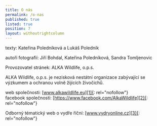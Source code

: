 ```yaml
---
title: O nás
permalink: /o-nas
published: true
listed: true
position: 7
layout: withoutrightcolumn
---
```

texty: Kateřina Poledníková a Lukáš Poledník 

autoři fotografií: Jiří Bohdal, Kateřina Poledníková, Sandra Tomljenovic

Provozovatel stránek: ALKA Wildlife, o.p.s.

ALKA Wildlife, o.p.s. je nezisková nestátní organizace zabývající se
výzkumem a ochranou volně žijících živočichů.

web společnosti: [www.alkawildlife.eu][1]{: rel="nofollow"}  
 facebook společnosti: [https://www.facebook.com/AlkaWildlife][2]{:
rel="nofollow"}

Odborný tématický web o vydře říční: [www.vydryonline.cz][3]{:
rel="nofollow"}





[1]: http://www.alkawildlife.eu "Link: http://www.alkawildlife.eu"
[2]: https://www.facebook.com/AlkaWildlife "Link: https://www.facebook.com/AlkaWildlife"
[3]: http://www.vydryonline.cz
